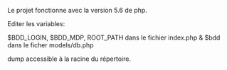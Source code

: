 
Le projet fonctionne avec la version 5.6 de php. 

Editer les variables: 

$BDD_LOGIN, $BDD_MDP, ROOT_PATH dans le fichier index.php &
$bdd dans le ficher models/db.php

dump accessible à la racine du répertoire.
